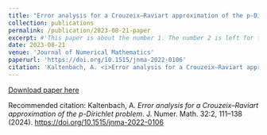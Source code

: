 ```yaml
---
title: "Error analysis for a Crouzeix–Raviart approximation of the p-Dirichlet problem"
collection: publications
permalink: /publication/2023-08-21-paper
excerpt: #'This paper is about the number 1. The number 2 is left for future work.'
date: 2023-08-21
venue: 'Journal of Numerical Mathematics'
paperurl: 'https://doi.org/10.1515/jnma-2022-0106'
citation: 'Kaltenbach, A. <i>Error analysis for a Crouzeix–Raviart approximation of the p-Dirichlet problem</i>. J. Numer. Math. 32:2, 111–138 (2024).  https://doi.org/10.1515/jnma-2022-0106'
---
```


[Download paper here](https://doi.org/10.1515/jnma-2022-0106) 

Recommended citation: Kaltenbach, A. <i>Error analysis for a Crouzeix–Raviart approximation of the p-Dirichlet problem</i>. J. Numer. Math. 32:2, 111–138 (2024).  https://doi.org/10.1515/jnma-2022-0106
